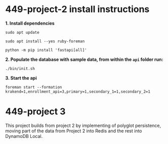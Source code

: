 # 449-project-2 install instructions

**1. Install dependencies**
```
sudo apt update
```
```
sudo apt install --yes ruby-foreman
```
```
python -m pip install 'fastapi[all]'
```


**2. Populate the database with sample data, from within the `api` folder run:**
```
./bin/init.sh
```

**3. Start the api**
```
foreman start --formation krakend=1,enrollment_api=3,primary=1,secondary_1=1,secondary_2=1
```

# 449-project 3
This project builds from project 2 by implementing of polyglot persistence, moving part of the data from Project 2 into Redis and the rest into DynamoDB Local.
